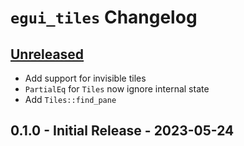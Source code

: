 # `egui_tiles` Changelog

## [Unreleased](https://github.com/rerun-io/rerun/compare/latest...HEAD)
* Add support for invisible tiles
* `PartialEq` for `Tiles` now ignore internal state
* Add `Tiles::find_pane`


## 0.1.0 - Initial Release - 2023-05-24
